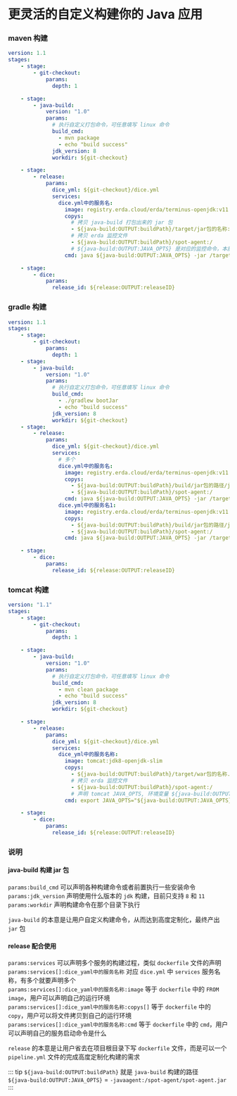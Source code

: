 # 更灵活的自定义构建你的 Java 应用

### maven 构建

```yaml
version: 1.1
stages:
    - stage:
        - git-checkout:
            params:
              depth: 1

    - stage:
        - java-build:
            version: "1.0"
            params:
              # 执行自定义打包命令，可任意填写 linux 命令
              build_cmd:
                - mvn package
                - echo "build success"
              jdk_version: 8
              workdir: ${git-checkout}

    - stage:
        - release:
            params:
              dice_yml: ${git-checkout}/dice.yml
              services:
                dice.yml中的服务名:
                  image: registry.erda.cloud/erda/terminus-openjdk:v11.0.6
                  copys:
                    # 拷贝 java-build 打包出来的 jar 包
                    - ${java-build:OUTPUT:buildPath}/target/jar包的名称:/target/jar包的名称
                    # 拷贝 erda 监控文件
                    - ${java-build:OUTPUT:buildPath}/spot-agent:/
                    # ${java-build:OUTPUT:JAVA_OPTS} 是对应的监控命令，本质就是 -javaagent:/xxx.jar 
                  cmd: java ${java-build:OUTPUT:JAVA_OPTS} -jar /target/jar包的名称

    - stage:
        - dice:
            params:
              release_id: ${release:OUTPUT:releaseID}
```

### gradle 构建
```yaml
version: 1.1
stages:
    - stage:
        - git-checkout:
            params:
              depth: 1
    - stage:
        - java-build:
            version: "1.0"
            params:
              # 执行自定义打包命令，可任意填写 linux 命令
              build_cmd:
                - ./gradlew bootJar
                - echo "build success"
              jdk_version: 8
              workdir: ${git-checkout}
    - stage:
        - release:
            params:
              dice_yml: ${git-checkout}/dice.yml
              services:
                # 多个
                dice.yml中的服务名:
                  image: registry.erda.cloud/erda/terminus-openjdk:v11.0.6
                  copys:
                    - ${java-build:OUTPUT:buildPath}/build/jar包的路径/jar包的名称:/target/jar包的名称
                    - ${java-build:OUTPUT:buildPath}/spot-agent:/
                  cmd: java ${java-build:OUTPUT:JAVA_OPTS} -jar /target/jar包的名称
                dice.yml中的服务名1:
                  image: registry.erda.cloud/erda/terminus-openjdk:v11.0.6
                  copys:
                    - ${java-build:OUTPUT:buildPath}/build/jar包的路径/jar包的名称:/target/jar包的名称
                    - ${java-build:OUTPUT:buildPath}/spot-agent:/
                  cmd: java ${java-build:OUTPUT:JAVA_OPTS} -jar /target/jar包的名称

    - stage:
        - dice:
            params:
              release_id: ${release:OUTPUT:releaseID}
```

### tomcat 构建
```yaml
version: "1.1"
stages:
    - stage:
        - git-checkout:
            params:
              depth: 1

    - stage:
        - java-build:
            version: "1.0"
            params:
              # 执行自定义打包命令，可任意填写 linux 命令
              build_cmd:
                - mvn clean package
                - echo "build success"
              jdk_version: 8
              workdir: ${git-checkout}

    - stage:
        - release:
            params:
              dice_yml: ${git-checkout}/dice.yml
              services:
                dice_yml中的服务名称:
                  image: tomcat:jdk8-openjdk-slim
                  copys:
                    - ${java-build:OUTPUT:buildPath}/target/war包的名称.war:/usr/local/tomcat/webapps
                    # 拷贝 erda 监控文件
                    - ${java-build:OUTPUT:buildPath}/spot-agent:/
                    # 声明 tomcat JAVA_OPTS, 环境变量 ${java-build:OUTPUT:JAVA_OPTS} 是对应的监控命令，值就是类似于 -javaagent:/xxx.jar 
                  cmd: export JAVA_OPTS="${java-build:OUTPUT:JAVA_OPTS}" && mv /usr/local/tomcat/webapps/war包的名称.war /usr/local/tomcat/webapps/ROOT.war && /usr/local/tomcat/bin/catalina.sh run

    - stage:
        - dice:
            params:
              release_id: ${release:OUTPUT:releaseID}
```

### 说明

#### java-build 构建 jar 包

`params:build_cmd` 可以声明各种构建命令或者前置执行一些安装命令    
`params:jdk_version` 声明使用什么版本的 `jdk` 构建，目前只支持 `8` 和 `11`    
`params:workdir` 声明构建命令在那个目录下执行    

`java-build` 的本意是让用户自定义构建命令，从而达到高度定制化，最终产出 `jar` 包    

#### release 配合使用

`params:services` 可以声明多个服务的构建过程，类似 `dockerfile` 文件的声明    
`params:services[]:dice_yaml中的服务名称` 对应 `dice.yml` 中 `services` 服务名称，有多个就要声明多个     
`params:services[]:dice_yaml中的服务名称:image` 等于 `dockerfile` 中的 `FROM image`，用户可以声明自己的运行环境     
`params:services[]:dice_yaml中的服务名称:copys[]` 等于 `dockerfile` 中的 `copy`，用户可以将文件拷贝到自己的运行环境     
`params:services[]:dice_yaml中的服务名称:cmd` 等于 `dockerfile` 中的 `cmd`，用户可以声明自己的服务启动命令是什么     

`release` 的本意是让用户省去在项目根目录下写 `dockerfile` 文件，而是可以一个 `pipeline.yml` 文件的完成高度定制化构建的需求   

::: tip
`${java-build:OUTPUT:buildPath}` 就是 `java-build` 构建的路径     
`${java-build:OUTPUT:JAVA_OPTS}` = `-javaagent:/spot-agent/spot-agent.jar`  
:::   




